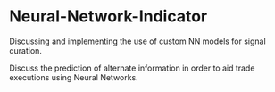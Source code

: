 # Neural-Network-Indicator
Discussing and implementing the use of custom NN models for signal curation. 

Discuss the prediction of alternate information in order to aid trade executions using Neural Networks.
